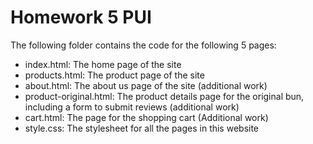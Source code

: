 # Homework 5 PUI
The following folder contains the code for the following 5 pages:
- index.html: The home page of the site
- products.html: The product page of the site
- about.html: The about us page of the site (additional work)
- product-original.html: The product details page for the original bun, including a form to submit reviews (additional work)
- cart.html: The page for the shopping cart (Additional work)
- style.css: The stylesheet for all the pages in this website